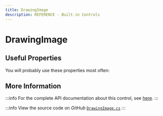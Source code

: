 ```yaml
---
title: DrawingImage
description: REFERENCE - Built-in Controls
---
```


# DrawingImage

## Useful Properties

You will probably use these properties most often:

## More Information

:::info
For the complete API documentation about this control, see [here](https://api-docs.avaloniaui.net/docs/T_Avalonia_Media_DrawingImage).
:::

:::info
View the source code on _GitHub_ [`DrawingImage.cs`](https://github.com/AvaloniaUI/Avalonia/blob/master/src/Avalonia.Base/Media/DrawingImage.cs)
:::
